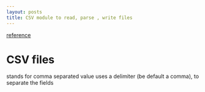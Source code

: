 ```yaml
---
layout: posts
title: CSV module to read, parse , write files
---
```


[reference](https://www.youtube.com/watch?v=q5uM4VKywbA)

# CSV files

stands for comma separated value
uses a delimiter (be default a comma), to separate the fields
